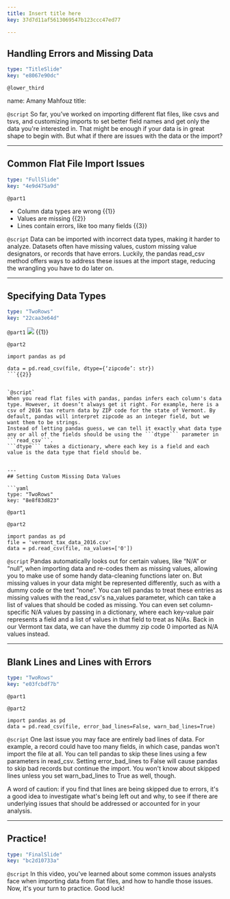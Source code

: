 ```yaml
---
title: Insert title here
key: 37d7d11af5613069547b123ccc47ed77

---
```

## Handling Errors and Missing Data

```yaml
type: "TitleSlide"
key: "e8067e90dc"
```

`@lower_third`

name: Amany Mahfouz
title: 


`@script`
So far, you’ve worked on importing different flat files, like csvs and tsvs, and customizing imports to set better field names and get only the data you're interested in. That might be enough if your data is in great shape to begin with. But what if there are issues with the data or the import?


---
## Common Flat File Import Issues

```yaml
type: "FullSlide"
key: "4e9d475a9d"
```

`@part1`
* Column data types are wrong {{1}}
* Values are missing {{2}}
* Lines contain errors, like too many fields {{3}}


`@script`
Data can be imported with incorrect data types, making it harder to analyze. Datasets often have missing values, custom missing value designators, or records that have errors. Luckily, the pandas read_csv method offers ways to address these issues at the import stage, reducing the wrangling you have to do later on.


---
## Specifying Data Types

```yaml
type: "TwoRows"
key: "22caa3e64d"
```

`@part1`
![](https://lh6.googleusercontent.com/Jx-Tu0YVqi4Mfo5X3DSMCTm0L76o7pr3dcpagj71-8h7jck8w-XamQX0xx7EYMWqqV0EDIcBVLfOkQ=w1920-h903) {{1}}


`@part2`
```
import pandas as pd

data = pd.read_csv(file, dtype={‘zipcode’: str})
```{{2}}


`@script`
When you read flat files with pandas, pandas infers each column's data type. However, it doesn’t always get it right. For example, here is a csv of 2016 tax return data by ZIP code for the state of Vermont. By default, pandas will interpret zipcode as an integer field, but we want them to be strings.
Instead of letting pandas guess, we can tell it exactly what data type any or all of the fields should be using the ```dtype``` parameter in ```read_csv```.
```dtype``` takes a dictionary, where each key is a field and each value is the data type that field should be.


---
## Setting Custom Missing Data Values

```yaml
type: "TwoRows"
key: "8e8f83d823"
```

`@part1`



`@part2`
```
import pandas as pd
file = 'vermont_tax_data_2016.csv'
data = pd.read_csv(file, na_values=['0'])
```


`@script`
Pandas automatically looks out for certain values, like “N/A” or “null”,  when importing data and re-codes them as missing values, allowing you to make use of some handy data-cleaning functions later on. But missing values in your data might be represented differently, such as with a dummy code or the text “none”.
You can tell pandas to treat these entries as missing values with the read_csv's na_values parameter, which can take a list of values that should be coded as missing. You can even set column-specific N/A values by passing in a dictionary, where each key-value pair represents a field and a list of values in that field to treat as N/As. Back in our Vermont tax data, we can have the dummy zip code 0 imported as N/A values instead.


---
## Blank Lines and Lines with Errors

```yaml
type: "TwoRows"
key: "e03fcbdf7b"
```

`@part1`



`@part2`
```
import pandas as pd
data = pd.read_csv(file, error_bad_lines=False, warn_bad_lines=True)
```


`@script`
One last issue you may face are entirely bad lines of data. For example, a record could have too many fields, in which case, pandas won't import the file at all. You can tell pandas to skip these lines using a few parameters in read_csv. Setting error_bad_lines to False will cause pandas to skip bad records but continue the import. You won't know about skipped lines unless you set warn_bad_lines to True as well, though.

A word of caution: if you find that lines are being skipped due to errors, it's a good idea to investigate what's being left out and why, to see if there are underlying issues that should be addressed or accounted for in your analysis.


---
## Practice!

```yaml
type: "FinalSlide"
key: "bc2d10733a"
```

`@script`
In this video, you've learned about some common issues analysts face when importing data from flat files, and how to handle those issues. Now, it's your turn to practice. Good luck!

